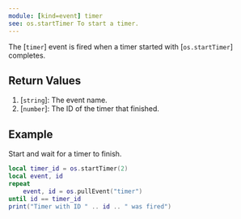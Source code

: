```yaml
---
module: [kind=event] timer
see: os.startTimer To start a timer.
---
```


<!--
SPDX-FileCopyrightText: 2021 The CC: Tweaked Developers

SPDX-License-Identifier: MPL-2.0
-->

The [`timer`] event is fired when a timer started with [`os.startTimer`] completes.

## Return Values
1. [`string`]: The event name.
2. [`number`]: The ID of the timer that finished.

## Example
Start and wait for a timer to finish.
```lua
local timer_id = os.startTimer(2)
local event, id
repeat
    event, id = os.pullEvent("timer")
until id == timer_id
print("Timer with ID " .. id .. " was fired")
```
